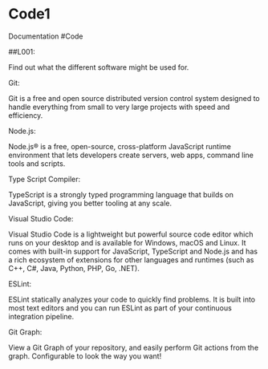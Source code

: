 # Code1
Documentation
#Code 

##L001: 

Find out what the different software might be used for. 

 

Git: 

Git is a free and open source distributed version control system designed to handle everything from small to very large projects with speed and efficiency. 

Node.js: 

Node.js® is a free, open-source, cross-platform JavaScript runtime environment that lets developers create servers, web apps, command line tools and scripts. 

Type Script Compiler: 

TypeScript is a strongly typed programming language that builds on JavaScript, giving you better tooling at any scale. 

Visual Studio Code: 

Visual Studio Code is a lightweight but powerful source code editor which runs on your desktop and is available for Windows, macOS and Linux. It comes with built-in support for JavaScript, TypeScript and Node.js and has a rich ecosystem of extensions for other languages and runtimes (such as C++, C#, Java, Python, PHP, Go, .NET). 

ESLint: 

ESLint statically analyzes your code to quickly find problems. It is built into most text editors and you can run ESLint as part of your continuous integration pipeline. 

Git Graph: 

View a Git Graph of your repository, and easily perform Git actions from the graph. Configurable to look the way you want! 
